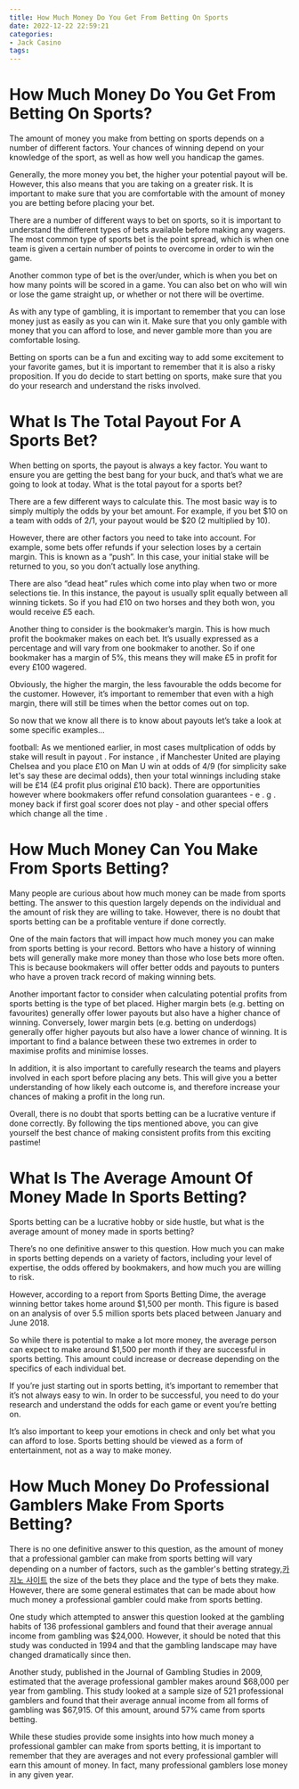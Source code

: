 ```yaml
---
title: How Much Money Do You Get From Betting On Sports
date: 2022-12-22 22:59:21
categories:
- Jack Casino
tags:
---
```



#  How Much Money Do You Get From Betting On Sports?

The amount of money you make from betting on sports depends on a number of different factors. Your chances of winning depend on your knowledge of the sport, as well as how well you handicap the games.

Generally, the more money you bet, the higher your potential payout will be. However, this also means that you are taking on a greater risk. It is important to make sure that you are comfortable with the amount of money you are betting before placing your bet.

There are a number of different ways to bet on sports, so it is important to understand the different types of bets available before making any wagers. The most common type of sports bet is the point spread, which is when one team is given a certain number of points to overcome in order to win the game.

Another common type of bet is the over/under, which is when you bet on how many points will be scored in a game. You can also bet on who will win or lose the game straight up, or whether or not there will be overtime.

As with any type of gambling, it is important to remember that you can lose money just as easily as you can win it. Make sure that you only gamble with money that you can afford to lose, and never gamble more than you are comfortable losing.

Betting on sports can be a fun and exciting way to add some excitement to your favorite games, but it is important to remember that it is also a risky proposition. If you do decide to start betting on sports, make sure that you do your research and understand the risks involved.

#  What Is The Total Payout For A Sports Bet?

When betting on sports, the payout is always a key factor. You want to ensure you are getting the best bang for your buck, and that’s what we are going to look at today. What is the total payout for a sports bet?

There are a few different ways to calculate this. The most basic way is to simply multiply the odds by your bet amount. For example, if you bet $10 on a team with odds of 2/1, your payout would be $20 (2 multiplied by 10).

However, there are other factors you need to take into account. For example, some bets offer refunds if your selection loses by a certain margin. This is known as a “push”. In this case, your initial stake will be returned to you, so you don’t actually lose anything.

There are also “dead heat” rules which come into play when two or more selections tie. In this instance, the payout is usually split equally between all winning tickets. So if you had £10 on two horses and they both won, you would receive £5 each.

Another thing to consider is the bookmaker’s margin. This is how much profit the bookmaker makes on each bet. It’s usually expressed as a percentage and will vary from one bookmaker to another. So if one bookmaker has a margin of 5%, this means they will make £5 in profit for every £100 wagered.

Obviously, the higher the margin, the less favourable the odds become for the customer. However, it’s important to remember that even with a high margin, there will still be times when the bettor comes out on top.

So now that we know all there is to know about payouts let’s take a look at some specific examples…

 football: As we mentioned earlier, in most cases multplication of odds by stake will result in payout . For instance , if Manchester United are playing Chelsea and you place £10 on Man U win at odds of 4/9 (for simplicity sake let's say these are decimal odds), then your total winnings including stake will be £14 (£4 profit plus original £10 back). There are opportunities however where bookmakers offer refund consolation guarantees - e . g . money back if first goal scorer does not play - and other special offers which change all the time .  













#  How Much Money Can You Make From Sports Betting?

Many people are curious about how much money can be made from sports betting. The answer to this question largely depends on the individual and the amount of risk they are willing to take. However, there is no doubt that sports betting can be a profitable venture if done correctly.

One of the main factors that will impact how much money you can make from sports betting is your record. Bettors who have a history of winning bets will generally make more money than those who lose bets more often. This is because bookmakers will offer better odds and payouts to punters who have a proven track record of making winning bets.

Another important factor to consider when calculating potential profits from sports betting is the type of bet placed. Higher margin bets (e.g. betting on favourites) generally offer lower payouts but also have a higher chance of winning. Conversely, lower margin bets (e.g. betting on underdogs) generally offer higher payouts but also have a lower chance of winning. It is important to find a balance between these two extremes in order to maximise profits and minimise losses.

In addition, it is also important to carefully research the teams and players involved in each sport before placing any bets. This will give you a better understanding of how likely each outcome is, and therefore increase your chances of making a profit in the long run.

Overall, there is no doubt that sports betting can be a lucrative venture if done correctly. By following the tips mentioned above, you can give yourself the best chance of making consistent profits from this exciting pastime!

#  What Is The Average Amount Of Money Made In Sports Betting?

Sports betting can be a lucrative hobby or side hustle, but what is the average amount of money made in sports betting?

There’s no one definitive answer to this question. How much you can make in sports betting depends on a variety of factors, including your level of expertise, the odds offered by bookmakers, and how much you are willing to risk.

However, according to a report from Sports Betting Dime, the average winning bettor takes home around $1,500 per month. This figure is based on an analysis of over 5.5 million sports bets placed between January and June 2018.

So while there is potential to make a lot more money, the average person can expect to make around $1,500 per month if they are successful in sports betting. This amount could increase or decrease depending on the specifics of each individual bet.

If you’re just starting out in sports betting, it’s important to remember that it’s not always easy to win. In order to be successful, you need to do your research and understand the odds for each game or event you’re betting on.

It’s also important to keep your emotions in check and only bet what you can afford to lose. Sports betting should be viewed as a form of entertainment, not as a way to make money.

#  How Much Money Do Professional Gamblers Make From Sports Betting?

There is no one definitive answer to this question, as the amount of money that a professional gambler can make from sports betting will vary depending on a number of factors, such as the gambler's betting strategy,[카지노 사이트](https://choegocasino.com/) the size of the bets they place and the type of bets they make. However, there are some general estimates that can be made about how much money a professional gambler could make from sports betting.

One study which attempted to answer this question looked at the gambling habits of 136 professional gamblers and found that their average annual income from gambling was $24,000. However, it should be noted that this study was conducted in 1994 and that the gambling landscape may have changed dramatically since then.

Another study, published in the Journal of Gambling Studies in 2009, estimated that the average professional gambler makes around $68,000 per year from gambling. This study looked at a sample size of 521 professional gamblers and found that their average annual income from all forms of gambling was $67,915. Of this amount, around 57% came from sports betting.

While these studies provide some insights into how much money a professional gambler can make from sports betting, it is important to remember that they are averages and not every professional gambler will earn this amount of money. In fact, many professional gamblers lose money in any given year.